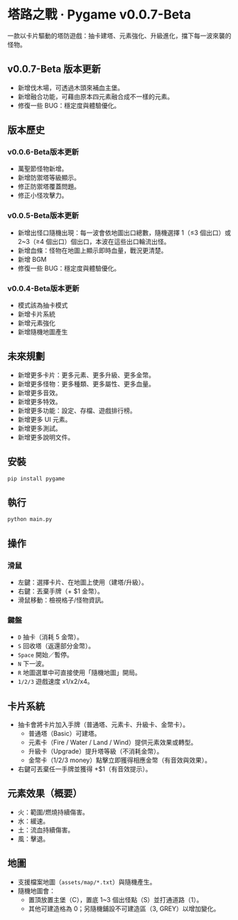 # 塔路之戰 · Pygame v0.0.7-Beta

一款以卡片驅動的塔防遊戲：抽卡建塔、元素強化、升級進化，擋下每一波來襲的怪物。
## v0.0.7-Beta 版本更新
- 新增伐木場，可透過木頭來補血主堡。
- 新增融合功能，可藉由原本四元素融合成不一樣的元素。
- 修復一些 BUG：穩定度與體驗優化。
## 版本歷史
### v0.0.6-Beta版本更新
- 萬聖節怪物新增。
- 新增防禦塔等級顯示。
- 修正防禦塔覆蓋問題。
- 修正小怪攻擊力。
### v0.0.5-Beta版本更新
- 新增出怪口隨機出現：每一波會依地圖出口總數，隨機選擇 1（≤3 個出口）或 2~3（≥4 個出口）個出口，本波在這些出口輪流出怪。
- 新增血條：怪物在地圖上顯示即時血量，戰況更清楚。
- 新增 BGM
- 修復一些 BUG：穩定度與體驗優化。
### v0.0.4-Beta版本更新
- 模式該為抽卡模式
- 新增卡片系統
- 新增元素強化
- 新增隨機地圖產生
## 未來規劃
- 新增更多卡片：更多元素、更多升級、更多金幣。
- 新增更多怪物：更多種類、更多屬性、更多血量。
- 新增更多音效。
- 新增更多特效。
- 新增更多功能：設定、存檔、遊戲排行榜。
- 新增更多 UI 元素。
- 新增更多測試。
- 新增更多說明文件。
## 安裝
```bash
pip install pygame
```

## 執行
```bash
python main.py
```

## 操作
### 滑鼠
- 左鍵：選擇卡片、在地圖上使用（建塔/升級）。
- 右鍵：丟棄手牌（+ $1 金幣）。
- 滑鼠移動：檢視格子/怪物資訊。

### 鍵盤
- `D` 抽卡（消耗 5 金幣）。
- `S` 回收塔（返還部分金幣）。
- `Space` 開始／暫停。
- `N` 下一波。
- `R` 地圖選單中可直接使用「隨機地圖」開局。
- `1/2/3` 遊戲速度 x1/x2/x4。

## 卡片系統
- 抽卡會將卡片加入手牌（普通塔、元素卡、升級卡、金幣卡）。
  - 普通塔（Basic）可建塔。
  - 元素卡（Fire / Water / Land / Wind）提供元素效果或轉型。
  - 升級卡（Upgrade）提升塔等級（不消耗金幣）。
  - 金幣卡（1/2/3 money）點擊立即獲得相應金幣（有音效與效果）。
- 右鍵可丟棄任一手牌並獲得 +$1（有音效提示）。

## 元素效果（概要）
- 火：範圍/燃燒持續傷害。
- 水：緩速。
- 土：流血持續傷害。
- 風：擊退。

## 地圖
- 支援檔案地圖（`assets/map/*.txt`）與隨機產生。
- 隨機地圖會：
  - 置頂放置主堡（C），置底 1~3 個出怪點（S）並打通道路（1）。
  - 其他可建造格為 0；另隨機鋪設不可建造區（3, GREY）以增加變化。



